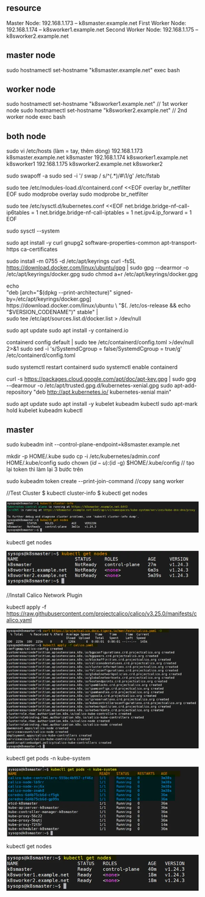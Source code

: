 ## resource
Master Node:  192.168.1.173 – k8smaster.example.net
First Worker Node:  192.168.1.174 – k8sworker1.example.net
Second Worker Node:  192.168.1.175 – k8sworker2.example.net

## master node
 sudo hostnamectl set-hostname "k8smaster.example.net"
 exec bash

## worker node
 sudo hostnamectl set-hostname "k8sworker1.example.net"   // 1st worker node
 sudo hostnamectl set-hostname "k8sworker2.example.net"   // 2nd worker node
 exec bash

## both node

sudo vi /etc/hosts (làm = tay, thêm dòng)
192.168.1.173   k8smaster.example.net k8smaster
192.168.1.174   k8sworker1.example.net k8sworker1
192.168.1.175   k8sworker2.example.net k8sworker2

 sudo swapoff -a
 sudo sed -i '/ swap / s/^\(.*\)/#\1/g' /etc/fstab

 sudo tee /etc/modules-load.d/containerd.conf <<EOF
overlay
br_netfilter
EOF
 sudo modprobe overlay
 sudo modprobe br_netfilter

 sudo tee /etc/sysctl.d/kubernetes.conf <<EOF
net.bridge.bridge-nf-call-ip6tables = 1
net.bridge.bridge-nf-call-iptables = 1
net.ipv4.ip_forward = 1
EOF

 sudo sysctl --system

 sudo apt install -y curl gnupg2 software-properties-common apt-transport-https ca-certificates

sudo install -m 0755 -d /etc/apt/keyrings
curl -fsSL https://download.docker.com/linux/ubuntu/gpg | sudo gpg --dearmor -o /etc/apt/keyrings/docker.gpg
sudo chmod a+r /etc/apt/keyrings/docker.gpg

echo \
  "deb [arch="$(dpkg --print-architecture)" signed-by=/etc/apt/keyrings/docker.gpg] https://download.docker.com/linux/ubuntu \
  "$(. /etc/os-release && echo "$VERSION_CODENAME")" stable" | \
  sudo tee /etc/apt/sources.list.d/docker.list > /dev/null

 sudo apt update
 sudo apt install -y containerd.io

 containerd config default | sudo tee /etc/containerd/config.toml >/dev/null 2>&1
 sudo sed -i 's/SystemdCgroup \= false/SystemdCgroup \= true/g' /etc/containerd/config.toml

 sudo systemctl restart containerd
 sudo systemctl enable containerd

 curl -s https://packages.cloud.google.com/apt/doc/apt-key.gpg | sudo gpg --dearmour -o /etc/apt/trusted.gpg.d/kubernetes-xenial.gpg
 sudo apt-add-repository "deb http://apt.kubernetes.io/ kubernetes-xenial main"

 sudo apt update
 sudo apt install -y kubelet kubeadm kubectl
 sudo apt-mark hold kubelet kubeadm kubectl

## master
sudo kubeadm init --control-plane-endpoint=k8smaster.example.net


mkdir -p HOME/.kube
sudo cp -i /etc/kubernetes/admin.conf HOME/.kube/config
sudo chown $(id -u):$(id -g) $HOME/.kube/config
// tạo lại token thì làm lại 3 bước trên

sudo kubeadm token create --print-join-command
//copy sang worker

//Test Cluster
$ kubectl cluster-info
$ kubectl get nodes

![Alt text](image.png)

kubectl get nodes

![Alt text](image-1.png)

//Install Calico Network Plugin

kubectl apply -f https://raw.githubusercontent.com/projectcalico/calico/v3.25.0/manifests/calico.yaml

![Alt text](image-2.png)

kubectl get pods -n kube-system

![Alt text](image-3.png)

kubectl get nodes

![Alt text](image-4.png)
